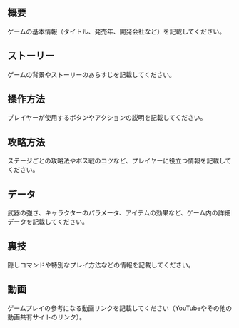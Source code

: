 ## 概要

ゲームの基本情報（タイトル、発売年、開発会社など）を記載してください。

## ストーリー

ゲームの背景やストーリーのあらすじを記載してください。

## 操作方法

プレイヤーが使用するボタンやアクションの説明を記載してください。

## 攻略方法

ステージごとの攻略法やボス戦のコツなど、プレイヤーに役立つ情報を記載してください。

## データ

武器の強さ、キャラクターのパラメータ、アイテムの効果など、ゲーム内の詳細データを記載してください。

## 裏技

隠しコマンドや特別なプレイ方法などの情報を記載してください。

## 動画

ゲームプレイの参考になる動画リンクを記載してください（YouTubeやその他の動画共有サイトのリンク）。
